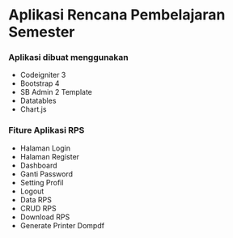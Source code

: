 # Aplikasi Rencana Pembelajaran Semester <br/>

### Aplikasi dibuat menggunakan

- Codeigniter 3
- Bootstrap 4
- SB Admin 2 Template
- Datatables
- Chart.js

### Fiture Aplikasi RPS

- Halaman Login
- Halaman Register
- Dashboard
- Ganti Password
- Setting Profil
- Logout
- Data RPS
- CRUD RPS
- Download RPS
- Generate Printer Dompdf

<br/>
